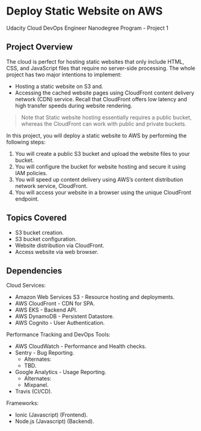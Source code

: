 # Deploy Static Website on AWS
Udacity Cloud DevOps Engineer Nanodegree Program - Project 1

## Project Overview
The cloud is perfect for hosting static websites that only include HTML, CSS, and JavaScript files that require no server-side processing. The whole project has two major intentions to implement:

  - Hosting a static website on S3 and.
  - Accessing the cached website pages using CloudFront content delivery network (CDN) service. Recall that CloudFront offers low latency and high transfer speeds during website rendering.

> Note that Static website hosting essentially requires a public bucket, whereas the CloudFront can work with public and private buckets.

In this project, you will deploy a static website to AWS by performing the following steps:

  1. You will create a public S3 bucket and upload the website files to your bucket.
  2. You will configure the bucket for website hosting and secure it using IAM policies.
  3. You will speed up content delivery using AWS’s content distribution network service, CloudFront.
  4. You will access your website in a browser using the unique CloudFront endpoint.



## Topics Covered
  - S3 bucket creation.
  - S3 bucket configuration.
  - Website distribution via CloudFront.
  - Access website via web browser.


## Dependencies
Cloud Services:
  - Amazon Web Services S3 - Resource hosting and deployments.
  - AWS CloudFront - CDN for SPA.
  - AWS EKS - Backend API.
  - AWS DynamoDB - Persistent Datastore.
  - AWS Cognito - User Authentication.

Performance Tracking and DevOps Tools:
  - AWS CloudWatch - Performance and Health checks.
  - Sentry - Bug Reporting.
    - Alternates:
    - TBD.
  - Google Analytics - Usage Reporting.
    - Alternates:
    - Mixpanel.
  - Travis (CI/CD).

Frameworks:
  - Ionic (Javascript) (Frontend).
  - Node.js (Javascript) (Backend).